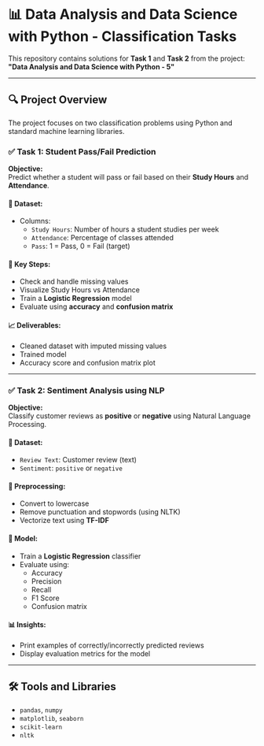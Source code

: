 
# 📊 Data Analysis and Data Science with Python - Classification Tasks

This repository contains solutions for **Task 1** and **Task 2** from the project:  
**"Data Analysis and Data Science with Python - 5"**

---

## 🔍 Project Overview

The project focuses on two classification problems using Python and standard machine learning libraries.

### ✅ Task 1: Student Pass/Fail Prediction

**Objective:**  
Predict whether a student will pass or fail based on their **Study Hours** and **Attendance**.

#### 📁 Dataset:
- Columns:
  - `Study Hours`: Number of hours a student studies per week
  - `Attendance`: Percentage of classes attended
  - `Pass`: 1 = Pass, 0 = Fail (target)

#### 🔧 Key Steps:
- Check and handle missing values
- Visualize Study Hours vs Attendance
- Train a **Logistic Regression** model
- Evaluate using **accuracy** and **confusion matrix**

#### 📈 Deliverables:
- Cleaned dataset with imputed missing values
- Trained model
- Accuracy score and confusion matrix plot

---

### ✅ Task 2: Sentiment Analysis using NLP

**Objective:**  
Classify customer reviews as **positive** or **negative** using Natural Language Processing.

#### 📁 Dataset:
- `Review Text`: Customer review (text)
- `Sentiment`: `positive` or `negative`

#### 🧹 Preprocessing:
- Convert to lowercase
- Remove punctuation and stopwords (using NLTK)
- Vectorize text using **TF-IDF**

#### 🧠 Model:
- Train a **Logistic Regression** classifier
- Evaluate using:
  - Accuracy
  - Precision
  - Recall
  - F1 Score
  - Confusion matrix

#### 📊 Insights:
- Print examples of correctly/incorrectly predicted reviews
- Display evaluation metrics for the model

---

## 🛠️ Tools and Libraries

- `pandas`, `numpy`
- `matplotlib`, `seaborn`
- `scikit-learn`
- `nltk`

